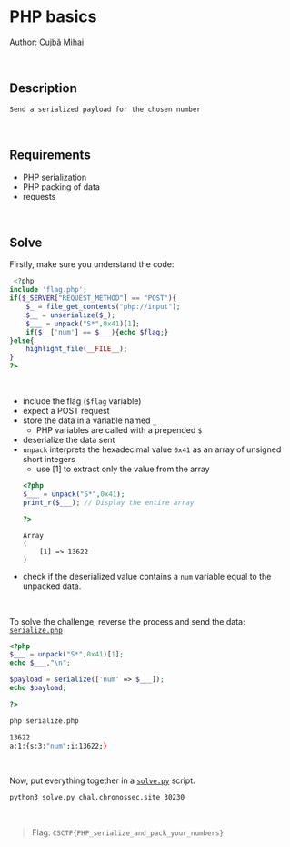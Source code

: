 # PHP basics
Author: [Cujbă Mihai](https://www.linkedin.com/in/mihai-cujb%C4%83-109b8a72/)

<br>

## Description
```
Send a serialized payload for the chosen number
```

<br>

## Requirements
- PHP serialization
- PHP packing of data
- requests

<br>

## Solve
Firstly, make sure you understand the code:

```php
 <?php
include 'flag.php';
if($_SERVER["REQUEST_METHOD"] == "POST"){
    $_ = file_get_contents("php://input");
    $__ = unserialize($_);
    $___ = unpack("S*",0x41)[1];
    if($__['num'] == $___){echo $flag;}
}else{
    highlight_file(__FILE__);
}
?>
```

<br>

- include the flag (`$flag` variable)
- expect a POST request
- store the data in a variable named `_`
    - PHP variables are called with a prepended `$`
- deserialize the data sent 
- `unpack` interprets the hexadecimal value `0x41` as an array of unsigned short integers
    - use [1] to extract only the value from the array
    ```php
    <?php
    $___ = unpack("S*",0x41);
    print_r($___); // Display the entire array

    ?>
    ```
    ```
    Array
    (
        [1] => 13622
    )
    ```
- check if the deserialized value contains a `num` variable equal to the unpacked data.

<br>

To solve the challenge, reverse the process and send the data: [`serialize.php`](./create/serialize.php)
```php
<?php
$___ = unpack("S*",0x41)[1];
echo $___,"\n"; 

$payload = serialize(['num' => $___]); 
echo $payload; 

?>
```
```bash
php serialize.php

13622
a:1:{s:3:"num";i:13622;}    
```

<br>

Now, put everything together in a [`solve.py`](./solve/solve.py) script.
```bash
python3 solve.py chal.chronossec.site 30230
```

<br>

> Flag: `CSCTF{PHP_serialize_and_pack_your_numbers}`